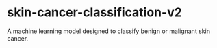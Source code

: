 # skin-cancer-classification-v2
A machine learning model designed to classify benign or malignant skin cancer.
